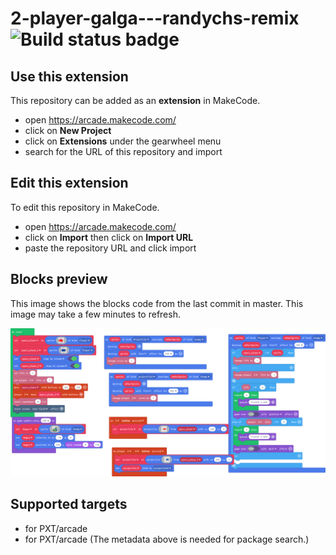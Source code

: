 # 2-player-galga---randychs-remix ![Build status badge](https://github.com/randychs/2-player-galga---randychs-remix/workflows/MakeCode/badge.svg)



## Use this extension

This repository can be added as an **extension** in MakeCode.

* open https://arcade.makecode.com/
* click on **New Project**
* click on **Extensions** under the gearwheel menu
* search for the URL of this repository and import

## Edit this extension

To edit this repository in MakeCode.

* open https://arcade.makecode.com/
* click on **Import** then click on **Import URL**
* paste the repository URL and click import

## Blocks preview

This image shows the blocks code from the last commit in master.
This image may take a few minutes to refresh.

![A rendered view of the blocks](https://github.com/randychs/2-player-galga---randychs-remix/raw/master/.makecode/blocks.png)

## Supported targets

* for PXT/arcade
* for PXT/arcade
(The metadata above is needed for package search.)

